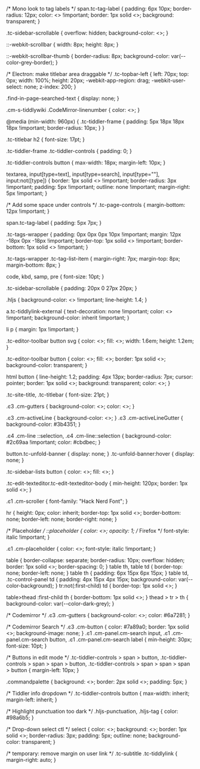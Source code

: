 /* Mono look to tag labels */
span.tc-tag-label {
    padding: 6px 10px;
    border-radius: 12px;
    color: <<colour muted-foreground>> !important;
  border: 1px solid <<colour tiddler-border>>;
    background: transparent;
}

.tc-sidebar-scrollable {
	overflow: hidden;
    background-color: <<color sidebar-scrollable-bg>>;
}

::-webkit-scrollbar
{
    width: 8px;
    height: 8px;
}

::-webkit-scrollbar-thumb
{
    border-radius: 8px;
    background-color: var(--color-grey-border);
}

/* Electron: make titlebar area draggable */
.tc-topbar-left {
    left: 70px;
    top: 0px;
    width: 100%;
    height: 20px;
    -webkit-app-region: drag;
    -webkit-user-select: none;
    z-index: 200;
}

.find-in-page-searched-text {
	display: none;
}

.cm-s-tiddlywiki .CodeMirror-linenumber {
    color: <<colour muted-foreground>>;
}

@media (min-width: 960px) {
  .tc-tiddler-frame {
    padding: 5px 18px 18px 18px !important;
    border-radius: 10px;
  }
}

.tc-titlebar h2 {
  font-size: 17pt;
}

.tc-tiddler-frame .tc-tiddler-controls {
  padding: 0;
}

.tc-tiddler-controls button {
  max-width: 18px;
  margin-left: 10px;
}

textarea, input[type=text], input[type=search], input[type=""], input:not([type]) {
    border: 1px solid <<colour tiddler-border>> !important;
    border-radius: 3px !important;
    padding: 5px !important;
    outline: none !important;
    margin-right: 5px !important;
}

/* Add some space under controls */
.tc-page-controls {
    margin-bottom: 12px !important;
}

span.tc-tag-label {
  padding: 5px 7px;
}

.tc-tags-wrapper {
	padding: 0px 0px 0px 10px !important;
	margin: 12px -18px 0px -18px !important;
	border-top: 1px solid <<colour tiddler-border>> !important;
	border-bottom: 1px solid <<colour tiddler-border>> !important;
}

.tc-tags-wrapper .tc-tag-list-item {
	margin-right: 7px;
	margin-top: 8px;
	margin-bottom: 8px;
}

code, kbd, samp, pre {
	font-size: 10pt;
}

.tc-sidebar-scrollable {
    padding: 20px 0 27px 20px;
}


.hljs {
    background-color: <<colour code-background>> !important;
    line-height: 1.4;
}

a.tc-tiddlylink-external {
    text-decoration: none !important;
    color: <<colour external-link-foreground>> !important;
    background-color: inherit !important;
}

li p {
    margin: 1px !important;
}

.tc-editor-toolbar button svg {
    color: <<colour muted-foreground>>;
    fill: <<colour muted-foreground>>;
    width: 1.6em;
    height: 1.2em;
}

.tc-editor-toolbar button {
	color: <<color foreground>>;
	fill: <<color foreground>>;
	border: 1px solid <<colour tiddler-border>>;
    background-color: transparent;
}

html button {
    line-height: 1.2;
    padding: 4px 13px;
    border-radius: 7px;
    cursor: pointer;
    border: 1px solid <<colour tiddler-border>>;
    background: transparent;
    color: <<colour muted-foreground>>;
}

.tc-site-title, .tc-titlebar {
	font-size: 21pt;
}

.ͼ3 .cm-gutters {
	background-color: <<colour gutter-bg>>;
	color: <<colour muted-foreground>>;
}

.ͼ3 .cm-activeLine {
	background-color: <<colour gutter-bg>>;
}
.ͼ3 .cm-activeLineGutter {
	background-color: #3b4351;
}

.ͼ4 .cm-line ::selection, .ͼ4 .cm-line::selection {
	background-color: #2c69aa !important;
	color: #cbdbec;
}

button.tc-unfold-banner {
    display: none;
}
.tc-unfold-banner:hover {
    display: none;
}

.tc-sidebar-lists button {
	color: <<colour muted-foreground>>;
	fill: <<colour muted-foreground>>;
}

.tc-edit-texteditor.tc-edit-texteditor-body {
	min-height: 120px;
	border: 1px solid <<colour tiddler-border>>;
}

.ͼ1 .cm-scroller {
    font-family: "Hack Nerd Font";
}

hr {
    height: 0px;
    color: inherit;
    border-top: 1px solid <<colour tiddler-border>>;
    border-bottom: none;
    border-left: none;
    border-right: none;
}

/* Placeholder */
::placeholder {
  color: <<colour muted-foreground>>;
  opacity: 1; /* Firefox */
  font-style: italic !important;
}

.ͼ1 .cm-placeholder {
    color: <<colour muted-foreground>>;
    font-style: italic !important;
}

table {
  border-collapse: separate;
  border-radius: 10px;
  overflow: hidden;
  border: 1px solid <<colour tiddler-border>>;
  border-spacing: 0;
}
table th, table td {
    border-top: none;
    border-left: none;
}
table th {
    padding: 6px 15px 6px 15px;
}
table td, .tc-control-panel td {
    padding: 4px 15px 4px 15px;
    background-color: var(--color-background);
}
tr:not(:first-child) td {
  border-top: 1px solid <<colour tiddler-border>>; 
}

table>thead :first-child th {
  border-bottom: 1px solid <<colour tiddler-border>>; 
}
thead > tr > th {
    background-color: var(--color-dark-grey);
}

/* Codemirror */
.ͼ3 .cm-gutters {
    background-color: <<colour gutter-bg>>;
    color: #6a7281;
}

/* Codemirror Search */
.ͼ3 .cm-button {
    color: #7a89a0;
    border: 1px solid <<colour tiddler-border>>;
	background-image: none;
}
.ͼ1 .cm-panel.cm-search input, .ͼ1 .cm-panel.cm-search button, .ͼ1 .cm-panel.cm-search label {
    min-height: 30px;
    font-size: 10pt;
}

/* Buttons in edit mode */
.tc-tiddler-controls > span > button, .tc-tiddler-controls > span > span > button, .tc-tiddler-controls > span > span > span > button {
    margin-left: 10px;
}

.commandpalette {
	background: <<colour code-background>>;
	border: 2px solid <<colour tiddler-border>>;
    padding: 5px;
}

/* Tiddler info dropdown */
.tc-tiddler-controls button {
	max-width: inherit;
	margin-left: inherit;
}

/* Highlight punctuation too dark */
.hljs-punctuation, .hljs-tag {
    color: #98a6b5;
}

/* Drop-down select ctl */
select {
	color: <<colour muted-foreground>>;
	background: <<colour pre-background>>;
	border: 1px solid <<colour tiddler-border>>;
	border-radius: 3px;
	padding: 5px;
	outline: none;
	background-color: transparent;
}

/* temporary: remove margin on user link */
.tc-subtitle .tc-tiddlylink {
	margin-right: auto;
}

